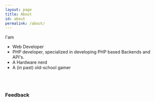 ```yaml
---
layout: page
title: About
id: about
permalink: /about/
---
```


I'am
<ul>
    <li>Web Developer</li>
    <li>PHP developer, specialized in developing PHP based Backends and API's.</li>
    <li>A Hardware nerd</li>
    <li>A (in past) old-school gamer</li>
</ul>

<a id="gf" href="https://github.com/sshilko/followers" title="Go to sshilko GitHub followers page" target="_blank"></a>
<br/>
<a id="gfr" href="https://github.com/sshilko/repositories" title="Go to sshilko GitHub repositories page" target="_blank"></a>
<br/>

<script type="text/javascript">
function JSONP( url, callback ) {
    var id = ( 'jsonp' + Math.random() * new Date() ).replace('.', '');
    var script = document.createElement('script');
    script.src = url.replace( 'callback=?', 'callback=' + id );
    document.body.appendChild( script );
    window[ id ] = function( data ) {
        if (callback) {
            callback( data );
        }
    };
}
JSONP( 'https://api.github.com/users/sshilko?callback=?', function( response ) {
        var data = response.data;
        if (data.followers > 0) {
            document.getElementById("gf").innerHTML = data.followers+' GitHub Followers';
        }
        if (data.public_repos > 0) {
            document.getElementById("gfr").innerHTML = data.public_repos+' GitHub Repos';
        }
});
</script>

### Feedback


<script type="text/javascript">
document.write('<a target="_blank" href="mailto:' + ('contact@' + 'sshilko.com') + '">by email</a>');
</script>
 
